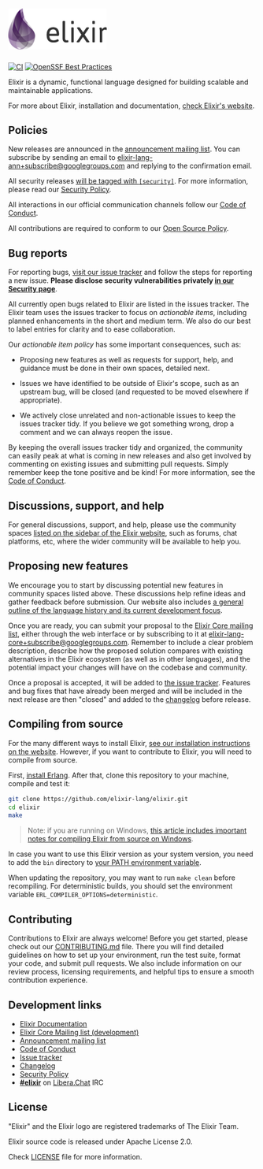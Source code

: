 <!--
  SPDX-License-Identifier: Apache-2.0
  SPDX-FileCopyrightText: 2021 The Elixir Team
  SPDX-FileCopyrightText: 2012 Plataformatec
-->

<h1>
 <picture>
  <source media="(prefers-color-scheme: dark)" srcset="https://github.com/elixir-lang/elixir-lang.github.com/raw/main/images/logo/logo-dark.png">
  <img alt="Elixir logo" src="https://github.com/elixir-lang/elixir-lang.github.com/raw/main/images/logo/logo.png" width="200">
 </picture>
</h1>

[![CI](https://github.com/elixir-lang/elixir/actions/workflows/ci.yml/badge.svg?branch=main)](https://github.com/elixir-lang/elixir/actions/workflows/ci.yml?query=branch%3Amain)
[![OpenSSF Best Practices](https://www.bestpractices.dev/projects/10187/badge)](https://www.bestpractices.dev/projects/10187)

Elixir is a dynamic, functional language designed for building scalable
and maintainable applications.

For more about Elixir, installation and documentation,
[check Elixir's website](https://elixir-lang.org/).

## Policies

New releases are announced in the [announcement mailing list][8].
You can subscribe by sending an email to <elixir-lang-ann+subscribe@googlegroups.com>
and replying to the confirmation email.

All security releases [will be tagged with `[security]`][10]. For more
information, please read our [Security Policy][9].

All interactions in our official communication channels follow our
[Code of Conduct][1].

All contributions are required to conform to our [Open Source Policy][11].

## Bug reports

For reporting bugs, [visit our issue tracker][2] and follow the steps
for reporting a new issue. **Please disclose security vulnerabilities
privately [in our Security page](https://github.com/elixir-lang/elixir/security)**.

All currently open bugs related to Elixir are listed in the issues tracker.
The Elixir team uses the issues tracker to focus on *actionable items*,
including planned enhancements in the short and medium term. We also do
our best to label entries for clarity and to ease collaboration.

Our *actionable item policy* has some important consequences, such as:

  * Proposing new features as well as requests for support, help, and
    guidance must be done in their own spaces, detailed next.

  * Issues we have identified to be outside of Elixir's scope,
    such as an upstream bug, will be closed (and requested to be moved
    elsewhere if appropriate).

  * We actively close unrelated and non-actionable issues to keep the
    issues tracker tidy. If you believe we got something wrong, drop a
    comment and we can always reopen the issue.

By keeping the overall issues tracker tidy and organized, the community
can easily peak at what is coming in new releases and also get involved
by commenting on existing issues and submitting pull requests. Simply
remember keep the tone positive and be kind! For more information,
see the [Code of Conduct][1].

## Discussions, support, and help

For general discussions, support, and help, please use the community
spaces [listed on the sidebar of the Elixir website](https://elixir-lang.org/),
such as forums, chat platforms, etc, where the wider community will be available
to help you.

## Proposing new features

We encourage you to start by discussing potential new features in
community spaces listed above. These discussions help refine ideas
and gather feedback before submission. Our website also includes
[a general outline of the language history and its current development
focus](https://elixir-lang.org/development.html).

Once you are ready, you can submit your proposal to the [Elixir Core
mailing list][3], either through the web interface or by subscribing to
it at <elixir-lang-core+subscribe@googlegroups.com>. Remember to include
a clear problem description, describe how the proposed solution compares
with existing alternatives in the Elixir ecosystem (as well as in other
languages), and the potential impact your changes will have on the codebase
and community.

Once a proposal is accepted, it will be added to [the issue tracker][2].
Features and bug fixes that have already been merged and will be included
in the next release are then "closed" and added to the [changelog][7]
before release.

## Compiling from source

For the many different ways to install Elixir,
[see our installation instructions on the website](https://elixir-lang.org/install.html).
However, if you want to contribute to Elixir, you will need to compile from source.

First, [install Erlang](https://elixir-lang.org/install.html#installing-erlang).
After that, clone this repository to your machine, compile and test it:

```sh
git clone https://github.com/elixir-lang/elixir.git
cd elixir
make
```

> Note: if you are running on Windows,
[this article includes important notes for compiling Elixir from source
on Windows](https://github.com/elixir-lang/elixir/wiki/Windows).

In case you want to use this Elixir version as your system version,
you need to add the `bin` directory to [your PATH environment variable](https://elixir-lang.org/install.html#setting-path-environment-variable).

When updating the repository, you may want to run `make clean` before
recompiling. For deterministic builds, you should set the environment
variable `ERL_COMPILER_OPTIONS=deterministic`.

## Contributing

Contributions to Elixir are always welcome! Before you get started, please check
out our [CONTRIBUTING.md](CONTRIBUTING.md) file. There you will find detailed
guidelines on how to set up your environment, run the test suite, format your
code, and submit pull requests. We also include information on our review
process, licensing requirements, and helpful tips to ensure a smooth
contribution experience.

## Development links

  * [Elixir Documentation][6]
  * [Elixir Core Mailing list (development)][3]
  * [Announcement mailing list][8]
  * [Code of Conduct][1]
  * [Issue tracker][2]
  * [Changelog][7]
  * [Security Policy][9]
  * **[#elixir][4]** on [Libera.Chat][5] IRC

  [1]: CODE_OF_CONDUCT.md
  [2]: https://github.com/elixir-lang/elixir/issues
  [3]: https://groups.google.com/group/elixir-lang-core
  [4]: https://web.libera.chat/#elixir
  [5]: https://libera.chat
  [6]: https://elixir-lang.org/docs.html
  [7]: CHANGELOG.md
  [8]: https://groups.google.com/group/elixir-lang-ann
  [9]: SECURITY.md
  [10]: https://groups.google.com/forum/#!searchin/elixir-lang-ann/%5Bsecurity%5D%7Csort:date
  [11]: OPEN_SOURCE_POLICY.md

## License

"Elixir" and the Elixir logo are registered trademarks of The Elixir Team.

Elixir source code is released under Apache License 2.0.

Check [LICENSE](LICENSE) file for more information.
